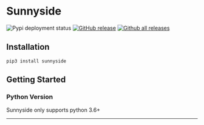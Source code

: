 # Sunnyside

![Pypi deployment status](https://github.com/junqili259/Sunnyside/workflows/Pypi/badge.svg)
[![GitHub release](https://img.shields.io/github/v/release/junqili259/Sunnyside.svg)](https://github.com/junqili259/Sunnyside/releases)
[![Github all releases](https://img.shields.io/github/downloads/junqili259/Sunnyside/total)](https://github.com/junqili259/Sunnyside/releases)

## Installation
```
pip3 install sunnyside
```

## Getting Started
### Python Version
Sunnyside only supports python 3.6+
___________________________________________________________________________________________________________________________________________________________________________________
